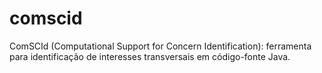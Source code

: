 # comscid
ComSCId (Computational Support for Concern Identification): ferramenta para identificação de interesses transversais em código-fonte Java.
